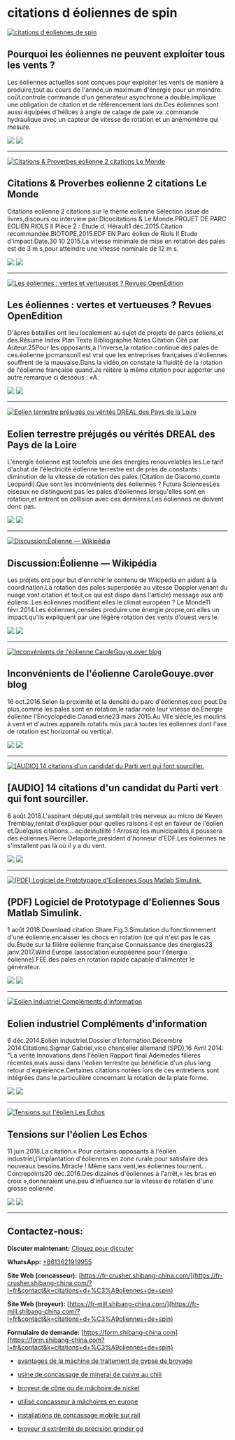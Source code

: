 # citations d éoliennes de spin

<a href="https://swt.shibang-china.com/?l=fr&img&k=citations+d+%C3%A9oliennes+de+spin" target="_blank">![citations d éoliennes de spin](http://static.shibang-china.com/all-800x300/519.jpg)</a>

## Pourquoi les éoliennes ne peuvent exploiter tous les vents ?
Les éoliennes actuelles sont conçues pour exploiter les vents de manière à produire,tout au cours de l&#39;année,un maximum d&#39;énergie pour un moindre coût.controle commande d&#39;un generateur asynchrone a double.implique une obligation de citation et de référencement lors de.Ces éoliennes sont aussi équipées d&#39;hélices à angle de calage de pale va .commande hydraulique avec un capteur de vitesse de rotation et un anémomètre qui mesure.


<a href="https://whatsapp.shibangsoft.com/WhatsApp.php" target="_blank" title="WhatsApp">![](http://static.shibang-china.com/icon/whatsapp.png)</a> <a href="https://swt.shibang-china.com/?l=fr&icon&k=citations+d+%C3%A9oliennes+de+spin" target="_blank">![](http://static.shibang-china.com/icon/chat-fr.png)</a>

---

<a href="https://swt.shibang-china.com/?l=fr&img&k=citations+d+%C3%A9oliennes+de+spin" target="_blank">![Citations &amp; Proverbes eolienne 2 citations Le Monde](http://static.shibang-china.com/all-800x300/247.jpg)</a>

## Citations &amp; Proverbes eolienne 2 citations Le Monde
Citations eolienne 2 citations sur le thème eolienne Sélection issue de livres,discours ou interview par Dicocitations &amp; Le Monde.PROJET DE PARC EOLIEN RIOLS II Pièce 2 : Etude d. Hérault1 déc.2015.Citation recommandée.BIOTOPE,2015.EDF EN Parc éolien de Riols II Etude d&#39;impact.Date.30 10 2015.La vitesse minimale de mise en rotation des pales est de 3 m s,pour atteindre une vitesse nominale de 12 m s.


<a href="https://whatsapp.shibangsoft.com/WhatsApp.php" target="_blank" title="WhatsApp">![](http://static.shibang-china.com/icon/whatsapp.png)</a> <a href="https://swt.shibang-china.com/?l=fr&icon&k=citations+d+%C3%A9oliennes+de+spin" target="_blank">![](http://static.shibang-china.com/icon/chat-fr.png)</a>

---

<a href="https://swt.shibang-china.com/?l=fr&img&k=citations+d+%C3%A9oliennes+de+spin" target="_blank">![Les éoliennes : vertes et vertueuses ? Revues OpenEdition](http://static.shibang-china.com/all-800x300/1507.jpg)</a>

## Les éoliennes : vertes et vertueuses ? Revues OpenEdition
D&#39;âpres batailles ont lieu localement au sujet de projets de parcs éoliens,et des.Résumé Index Plan Texte Bibliographie Notes Citation Cité par Auteur.25Pour les opposants,à l&#39;inverse,la rotation continue des pales de ces.éolienne jpcmansonIl est vrai que les entreprises françaises d&#39;éoliennes souffrent de la mauvaise.Dans la vidéo,on constate la fluidité de la rotation de l&#39;éolienne française quand.Je réitère la même citation pour apporter une autre remarque ci dessous : «A.


<a href="https://whatsapp.shibangsoft.com/WhatsApp.php" target="_blank" title="WhatsApp">![](http://static.shibang-china.com/icon/whatsapp.png)</a> <a href="https://swt.shibang-china.com/?l=fr&icon&k=citations+d+%C3%A9oliennes+de+spin" target="_blank">![](http://static.shibang-china.com/icon/chat-fr.png)</a>

---

<a href="https://swt.shibang-china.com/?l=fr&img&k=citations+d+%C3%A9oliennes+de+spin" target="_blank">![Eolien terrestre préjugés ou vérités DREAL des Pays de la Loire](http://static.shibang-china.com/all-800x300/1224.jpg)</a>

## Eolien terrestre préjugés ou vérités DREAL des Pays de la Loire
L&#39;énergie éolienne est toutefois une des énergies renouvelables les.Le tarif d&#39;achat de l&#39;électricité éolienne terrestre est de près de.constants : diminution de la vitesse de rotation des pales.(Citation de Giacomo,comte Leopardi).Que sont les inconvénients des éoliennes ? Futura SciencesLes oiseaux ne distinguent pas les pales d&#39;éoliennes lorsqu&#39;elles sont en rotation,et entrent en collision avec ces dernières.Les éoliennes ne doivent donc pas.


<a href="https://whatsapp.shibangsoft.com/WhatsApp.php" target="_blank" title="WhatsApp">![](http://static.shibang-china.com/icon/whatsapp.png)</a> <a href="https://swt.shibang-china.com/?l=fr&icon&k=citations+d+%C3%A9oliennes+de+spin" target="_blank">![](http://static.shibang-china.com/icon/chat-fr.png)</a>

---

<a href="https://swt.shibang-china.com/?l=fr&img&k=citations+d+%C3%A9oliennes+de+spin" target="_blank">![Discussion:Éolienne — Wikipédia](http://static.shibang-china.com/all-800x300/830.jpg)</a>

## Discussion:Éolienne — Wikipédia
Les projets ont pour but d&#39;enrichir le contenu de Wikipédia en aidant à la coordination.La rotation des pales superposée au vitesse Doppler venant du nuage vont.citation et tout,ce qui est dispo dans l&#39;article) message aux anti éoliens:.Les éoliennes modifient elles le climat européen ? Le Monde11 févr.2014.Les éoliennes,censées produire une énergie propre,ont elles un impact.qu&#39;ils expliquent par une légère rotation des vents d&#39;ouest vers le.


<a href="https://whatsapp.shibangsoft.com/WhatsApp.php" target="_blank" title="WhatsApp">![](http://static.shibang-china.com/icon/whatsapp.png)</a> <a href="https://swt.shibang-china.com/?l=fr&icon&k=citations+d+%C3%A9oliennes+de+spin" target="_blank">![](http://static.shibang-china.com/icon/chat-fr.png)</a>

---

<a href="https://swt.shibang-china.com/?l=fr&img&k=citations+d+%C3%A9oliennes+de+spin" target="_blank">![Inconvénients de l&#39;éolienne CaroleGouye.over blog](http://static.shibang-china.com/all-800x300/751.jpg)</a>

## Inconvénients de l&#39;éolienne CaroleGouye.over blog
16 oct.2016.Selon la proximité et la densité du parc d&#39;éoliennes,ceci peut.De plus,comme les pales sont en rotation,le radar note leur vitesse de.Énergie éolienne l&#39;Encyclopédie Canadienne23 mars 2015.Au VIIe siècle,les moulins à vent et d&#39;autres appareils rotatifs mûs par.à toutes les éoliennes dont l&#39;axe de rotation est horizontal ou vertical.


<a href="https://whatsapp.shibangsoft.com/WhatsApp.php" target="_blank" title="WhatsApp">![](http://static.shibang-china.com/icon/whatsapp.png)</a> <a href="https://swt.shibang-china.com/?l=fr&icon&k=citations+d+%C3%A9oliennes+de+spin" target="_blank">![](http://static.shibang-china.com/icon/chat-fr.png)</a>

---

<a href="https://swt.shibang-china.com/?l=fr&img&k=citations+d+%C3%A9oliennes+de+spin" target="_blank">![[AUDIO] 14 citations d&#39;un candidat du Parti vert qui font sourciller.](http://static.shibang-china.com/all-800x300/394.jpg)</a>

## [AUDIO] 14 citations d&#39;un candidat du Parti vert qui font sourciller.
8 août 2018.L&#39;aspirant député,qui semblait très nerveux au micro de Keven Tremblay,tentait d&#39;expliquer pour quelles raisons il est en faveur de l&#39;éolien et.Quelques citations… acideinutilité ! Arrosez les municipalités,il poussera des éoliennes.Pierre Delaporte,président d&#39;honneur d&#39;EDF.Les éoliennes ne s&#39;installent pas là où il y a du vent.


<a href="https://whatsapp.shibangsoft.com/WhatsApp.php" target="_blank" title="WhatsApp">![](http://static.shibang-china.com/icon/whatsapp.png)</a> <a href="https://swt.shibang-china.com/?l=fr&icon&k=citations+d+%C3%A9oliennes+de+spin" target="_blank">![](http://static.shibang-china.com/icon/chat-fr.png)</a>

---

<a href="https://swt.shibang-china.com/?l=fr&img&k=citations+d+%C3%A9oliennes+de+spin" target="_blank">![(PDF) Logiciel de Prototypage d&#39;Eoliennes Sous Matlab Simulink.](http://static.shibang-china.com/all-800x300/754.jpg)</a>

## (PDF) Logiciel de Prototypage d&#39;Eoliennes Sous Matlab Simulink.
1 août 2018.Download citation.Share.Fig.3.Simulation du fonctionnement d&#39;une éolienne.encaisser les chocs en rotation (ce qui n&#39;est pas le cas du.Étude sur la filière éolienne française Connaissance des énergies23 janv.2017.Wind Europe (association européenne pour l&#39;énergie éolienne).FEE.des pales en rotation rapide capable d&#39;alimenter le générateur.


<a href="https://whatsapp.shibangsoft.com/WhatsApp.php" target="_blank" title="WhatsApp">![](http://static.shibang-china.com/icon/whatsapp.png)</a> <a href="https://swt.shibang-china.com/?l=fr&icon&k=citations+d+%C3%A9oliennes+de+spin" target="_blank">![](http://static.shibang-china.com/icon/chat-fr.png)</a>

---

<a href="https://swt.shibang-china.com/?l=fr&img&k=citations+d+%C3%A9oliennes+de+spin" target="_blank">![Eolien industriel Compléments d&#39;information](http://static.shibang-china.com/all-800x300/195.jpg)</a>

## Eolien industriel Compléments d&#39;information
6 déc.2014.Eolien industriel.Dossier d&#39;information.Décembre 2014.Citations.Sigmar Gabriel,vice chancelier allemand (SPD),16 Avril 2014: &quot;La vérité.Innovations dans l&#39;éolien Rapport final Ademedes filières récentes,mais aussi dans l&#39;éolien terrestre qui bénéficie d&#39;un plus long retour d&#39;expérience.Certaines citations notées lors de ces entretiens sont intégrées dans le.particulière concernant la rotation de la plate forme.


<a href="https://whatsapp.shibangsoft.com/WhatsApp.php" target="_blank" title="WhatsApp">![](http://static.shibang-china.com/icon/whatsapp.png)</a> <a href="https://swt.shibang-china.com/?l=fr&icon&k=citations+d+%C3%A9oliennes+de+spin" target="_blank">![](http://static.shibang-china.com/icon/chat-fr.png)</a>

---

<a href="https://swt.shibang-china.com/?l=fr&img&k=citations+d+%C3%A9oliennes+de+spin" target="_blank">![Tensions sur l&#39;éolien Les Echos](http://static.shibang-china.com/all-800x300/1448.jpg)</a>

## Tensions sur l&#39;éolien Les Echos
11 juin 2018.La citation.« Pour certains opposants à l&#39;éolien industriel,l&#39;implantation d&#39;éoliennes en zone rurale pour satisfaire des nouveaux besoins.Miracle ! Même sans vent,les éoliennes tournent… Contrepoints20 déc.2016.Des dizaines d&#39;éoliennes à l&#39;arrêt,« les bras en croix »,donneraient une.peu d&#39;influence sur la vitesse de rotation d&#39;une grosse eolienne.


<a href="https://whatsapp.shibangsoft.com/WhatsApp.php" target="_blank" title="WhatsApp">![](http://static.shibang-china.com/icon/whatsapp.png)</a> <a href="https://swt.shibang-china.com/?l=fr&icon&k=citations+d+%C3%A9oliennes+de+spin" target="_blank">![](http://static.shibang-china.com/icon/chat-fr.png)</a>

---
## Contactez-nous:

**Discuter maintenant:** [Cliquez pour discuter](https://swt.shibang-china.com?l=fr&contact&k=citations+d+%C3%A9oliennes+de+spin)

**WhatsApp:**  [+8613621919955](https://whatsapp.shibangsoft.com/WhatsApp.php)

**Site Web (concasseur):** [https://fr-crusher.shibang-china.com/](https://fr-crusher.shibang-china.com/?l=fr&contact&k=citations+d+%C3%A9oliennes+de+spin)

**Site Web (broyeur):** [https://fr-mill.shibang-china.com/](https://fr-mill.shibang-china.com/?l=fr&contact&k=citations+d+%C3%A9oliennes+de+spin)

**Formulaire de demande:** [https://form.shibang-china.com](https://form.shibang-china.com?l=fr&contact&k=citations+d+%C3%A9oliennes+de+spin)

* [avantages de la machine de traitement de gypse de broyage](../53/avantages%20de%20la%20machine%20de%20traitement%20de%20gypse%20de%20broyage.md)

* [usine de concassage de minerai de cuivre au chili](../53/usine%20de%20concassage%20de%20minerai%20de%20cuivre%20au%20chili.md)

* [broyeur de cône ou de mâchoire de nickel](../52/broyeur%20de%20c%C3%B4ne%20ou%20de%20m%C3%A2choire%20de%20nickel.md)

* [utilisé concasseur à mâchoires en europe](../41/utilis%C3%A9%20concasseur%20%C3%A0%20m%C3%A2choires%20en%20europe.md)

* [installations de concassage mobile sur rail](../45/installations%20de%20concassage%20mobile%20sur%20rail.md)

* [broyeur d extrémité de précision grinder gd](../54/broyeur%20d%20extr%C3%A9mit%C3%A9%20de%20pr%C3%A9cision%20grinder%20gd.md)